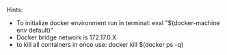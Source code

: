 Hints:
 - To initialize docker environment run in terminal: eval "$(docker-machine env default)"
 - Docker bridge network is 172.17.0.X
 - to kill all containers in once use: docker kill $(docker ps -q)
